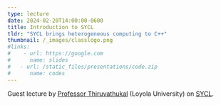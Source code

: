```yaml
---
type: lecture
date: 2024-02-20T14:00:00-0600
title: Introduction to SYCL
tldr: "SYCL brings heterogeneous computing to C++"
thumbnail: /_images/classlogo.png
#links: 
#    - url: https://google.com
#      name: slides
#   - url: /static_files/presentations/code.zip
#      name: codes
---
```

Guest lecture by [Professor Thiruvathukal](https://gkt.sh) (Loyola University) on [SYCL](https://www.khronos.org/sycl/).
